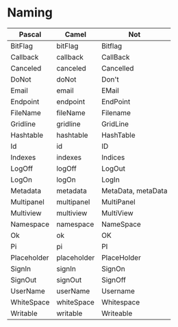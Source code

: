 # Naming

Pascal|Camel|Not
------|-----|---
BitFlag|bitFlag|Bitflag
Callback|callback|CallBack
Canceled|canceled|Cancelled
DoNot|doNot|Don't
Email|email|EMail
Endpoint|endpoint|EndPoint
FileName|fileName|Filename
Gridline|gridline|GridLine
Hashtable|hashtable|HashTable
Id|id|ID
Indexes|indexes|Indices
LogOff|logOff|LogOut
LogOn|logOn|LogIn
Metadata|metadata|MetaData, metaData
Multipanel|multipanel|MultiPanel
Multiview|multiview|MultiView
Namespace|namespace|NameSpace
Ok|ok|OK
Pi|pi|PI
Placeholder|placeholder|PlaceHolder
SignIn|signIn|SignOn
SignOut|signOut|SignOff
UserName|userName|Username
WhiteSpace|whiteSpace|Whitespace
Writable|writable|Writeable
